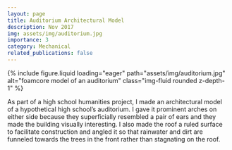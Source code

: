 ```yaml
---
layout: page
title: Auditorium Architectural Model
description: Nov 2017
img: assets/img/auditorium.jpg
importance: 3
category: Mechanical
related_publications: false
---
```



<div class="row justify-content-center">
    <div class="col-sm-12">
        {% include figure.liquid loading="eager" path="assets/img/auditorium.jpg" alt="foamcore model of an auditorium" class="img-fluid rounded z-depth-1" %}
    </div>
</div>

As part of a high school humanities project, I made an architectural model of a hypothetical high school’s auditorium. I gave it prominent arches on either side because they superficially resembled a pair of ears and they made the building visually interesting. I also made the roof a ruled surface to facilitate construction and angled it so that rainwater and dirt are funneled towards the trees in the front rather than stagnating on the roof. 
